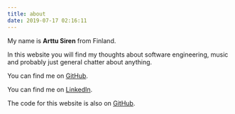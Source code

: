 ```yaml
---
title: about
date: 2019-07-17 02:16:11
---
```


My name is **Arttu Siren** from Finland.

In this website you will find my thoughts about software engineering, music and probably just general chatter about anything.  

You can find me on [GitHub](https://github.com/Zudoku/sirenartt).

You can find me on [LinkedIn](https://linkedin.com/in/arttusiren).

The code for this website is also on [GitHub](https://github.com/Zudoku/sirenartt).
